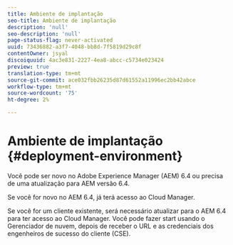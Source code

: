 ```yaml
---
title: Ambiente de implantação
seo-title: Ambiente de implantação
description: 'null'
seo-description: 'null'
page-status-flag: never-activated
uuid: 73436882-a3f7-4048-bb8d-7f5819d29c8f
contentOwner: jsyal
discoiquuid: 4ac3e831-2227-4ea8-abcc-c5734e023424
preview: true
translation-type: tm+mt
source-git-commit: ace032fbb26235d87d61552a11996ec2bb42abce
workflow-type: tm+mt
source-wordcount: '75'
ht-degree: 2%

---
```



# Ambiente de implantação {#deployment-environment}

Você pode ser novo no Adobe Experience Manager (AEM) 6.4 ou precisa de uma atualização para AEM versão 6.4.

Se você for novo no AEM 6.4, já terá acesso ao Cloud Manager.

Se você for um cliente existente, será necessário atualizar para o AEM 6.4 para ter acesso ao Cloud Manager. Você pode fazer start usando o Gerenciador de nuvem, depois de receber o URL e as credenciais dos engenheiros de sucesso do cliente (CSE).
